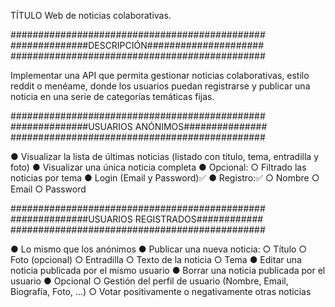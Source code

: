 TÍTULO
Web de noticias colaborativas.

##############################################
##############DESCRIPCIÓN#####################
##############################################

Implementar una API que permita gestionar noticias colaborativas, estilo reddit o menéame,
donde los usuarios puedan registrarse y publicar una noticia en una serie de categorías
temáticas fijas.

##############################################
##############USUARIOS ANÓNIMOS###############
##############################################

● Visualizar la lista de últimas noticias (listado con título, tema, entradilla y foto)
● Visualizar una única noticia completa
● Opcional:
○ Filtrado las noticias por tema
● Login (Email y Password)✅
● Registro:✅
○ Nombre
○ Email
○ Password

##############################################
##############USUARIOS REGISTRADOS############
##############################################

● Lo mismo que los anónimos
● Publicar una nueva noticia:
○ Título
○ Foto (opcional)
○ Entradilla
○ Texto de la noticia
○ Tema
● Editar una noticia publicada por el mismo usuario
● Borrar una noticia publicada por el usuario
● Opcional
○ Gestión del perfil de usuario (Nombre, Email, Biografía, Foto, …)
○ Votar positivamente o negativamente otras noticias
